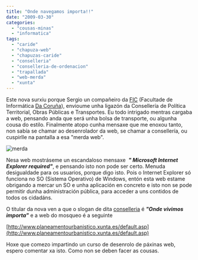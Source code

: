 ```yaml
---
title: "Onde navegamos importa!!"
date: "2009-03-30"
categories: 
  - "cousas-minas"
  - "informatica"
tags: 
  - "caride"
  - "chapuza-web"
  - "chapuzas-caride"
  - "conselleria"
  - "conselleria-de-ordenacion"
  - "trapallada"
  - "web-merda"
  - "xunta"
---
```


Este nova surxiu porque Sergio un compañeiro da [FIC](http://www.fic.udc.es) (Facultade de Informática [Da Coruña](http://www.udc.es)), envioume unha ligazón da Consellería de Política Territorial, Obras Públicas e Transportes. Eu todo intrigado mentras cargaba a web, pensando anda que será unha bolsa de transporte, ou algunha cousa do estilo. Finalmente atopo cunha mensaxe que me enoxou tanto, non sabía se chamar ao desenrolador da web, se chamar a consellería, ou cuspirlle na pantalla a esa "merda web".

![merda](images/merda.jpg "merda")

Nesa web mostráseme un escandaloso mensaxe  _**" Microsoft Internet Explorer required"**_, e pensando isto non pode ser certo. Menuda desigualdade para os usuarios, porque digo isto. Pois o Internet Explorer só funciona no SO (Sistema Operativo) de Windows, entón esta web estame obrigando a mercar un SO e unha aplicación en concreto e isto non se pode permitir dunha administración pública, para acceder a uns contidos de todos os cidadáns.

O titular da nova ven a que o slogan de dita [conselleria](http://www.cptopt.xunta.es/portal/cidadan/lang/gl/pid/449) é _**"Onde vivimos importa"**_ e a web do mosqueo é a seguinte

[http://www.planeamentourbanistico.xunta.es/default.asp](http://www.planeamentourbanistico.xunta.es/default.asp)

Hoxe que comezo impartindo un curso de desenrolo de páxinas web, espero comentar xa isto. Como non se deben facer as cousas.
